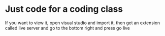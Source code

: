 # Just code for a coding class
If you want to view it, open visual studio and import it, then get an extension called live server and go to the bottom right and press go live
